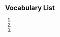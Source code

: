 ## Vocabulary List

1. <VocabularyAudio vocabulary="replica" />
2. <VocabularyAudio vocabulary="colleague" />
3. <VocabularyAudio vocabulary="collaborate" />


